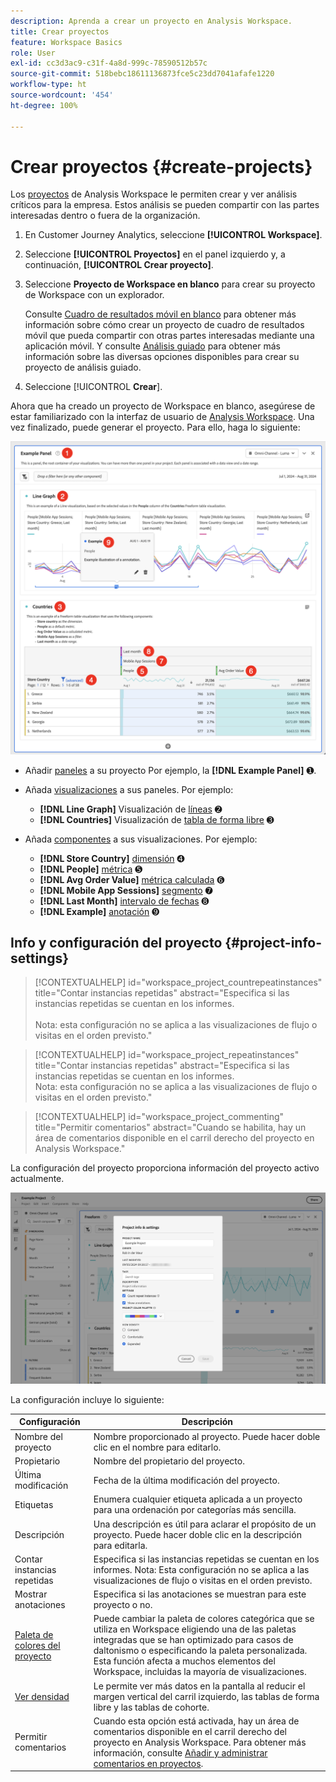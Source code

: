 ```yaml
---
description: Aprenda a crear un proyecto en Analysis Workspace.
title: Crear proyectos
feature: Workspace Basics
role: User
exl-id: cc3d3ac9-c31f-4a8d-999c-78590512b57c
source-git-commit: 518bebc18611136873fce5c23dd7041afafe1220
workflow-type: ht
source-wordcount: '454'
ht-degree: 100%

---
```


# Crear proyectos {#create-projects}


Los [proyectos](/help/analysis-workspace/build-workspace-project/freeform-overview.md) de Analysis Workspace le permiten crear y ver análisis críticos para la empresa.  Estos análisis se pueden compartir con las partes interesadas dentro o fuera de la organización.

1. En Customer Journey Analytics, seleccione **[!UICONTROL Workspace]**.

1. Seleccione **[!UICONTROL Proyectos]** en el panel izquierdo y, a continuación, **[!UICONTROL Crear proyecto]**.

1. Seleccione **Proyecto de Workspace en blanco** para crear su proyecto de Workspace con un explorador.

   Consulte [Cuadro de resultados móvil en blanco](/help/mobile-app/curator.md) para obtener más información sobre cómo crear un proyecto de cuadro de resultados móvil que pueda compartir con otras partes interesadas mediante una aplicación móvil. Y consulte [Análisis guiado](/help/guided-analysis/overview.md) para obtener más información sobre las diversas opciones disponibles para crear su proyecto de análisis guiado.

1. Seleccione [!UICONTROL **Crear**].


Ahora que ha creado un proyecto de Workspace en blanco, asegúrese de estar familiarizado con la interfaz de usuario de [Analysis Workspace](/help/analysis-workspace/home.md). Una vez finalizado, puede generar el proyecto. Para ello, haga lo siguiente:

![Proyecto de ejemplo](assets/example-project.png)

* Añadir [paneles](/help/analysis-workspace/c-panels/panels.md) a su proyecto Por ejemplo, la **[!DNL Example Panel]** ➊.

* Añada [visualizaciones](/help/analysis-workspace/visualizations/freeform-analysis-visualizations.md) a sus paneles. Por ejemplo:
   * **[!DNL Line Graph]** Visualización de [líneas](/help/analysis-workspace/visualizations/line.md) ➋
   * **[!DNL Countries]** Visualización de [tabla de forma libre](/help/analysis-workspace/visualizations/freeform-table/freeform-table.md) ➌
* Añada [componentes](/help/components/overview.md) a sus visualizaciones. Por ejemplo:
   * **[!DNL Store Country]** [dimensión](/help/components/dimensions/overview.md) ➍
   * **[!DNL People]** [métrica](/help/components/apply-create-metrics.md) ➎
   * **[!DNL Avg Order Value]** [métrica calculada](/help/components/calc-metrics/calc-metr-overview.md) ➏
   * **[!DNL Mobile App Sessions]** [segmento](/help/components/segments/seg-overview.md) ➐
   * **[!DNL Last Month]** [intervalo de fechas](/help/components/date-ranges/overview.md) ➑
   * **[!DNL Example]** [anotación](/help/components/annotations/overview.md) ➒


## Info y configuración del proyecto {#project-info-settings}

>[!CONTEXTUALHELP]
>id="workspace_project_countrepeatinstances"
>title="Contar instancias repetidas"
>abstract="Especifica si las instancias repetidas se cuentan en los informes.<br/><br/>Nota: esta configuración no se aplica a las visualizaciones de flujo o visitas en el orden previsto."

>[!CONTEXTUALHELP]
>id="workspace_project_repeatinstances"
>title="Contar instancias repetidas"
>abstract="Especifica si las instancias repetidas se cuentan en los informes.<br/>Nota: esta configuración no se aplica a las visualizaciones de flujo o visitas en el orden previsto."


>[!CONTEXTUALHELP]
>id="workspace_project_commenting"
>title="Permitir comentarios"
>abstract="Cuando se habilita, hay un área de comentarios disponible en el carril derecho del proyecto en Analysis Workspace."


La configuración del proyecto proporciona información del proyecto activo actualmente.

![La ventana Información y configuración del proyecto.](./assets/projectinfo.png)

La configuración incluye lo siguiente:

| Configuración | Descripción |
|---|---|
| Nombre del proyecto | Nombre proporcionado al proyecto. Puede hacer doble clic en el nombre para editarlo. |
| Propietario | Nombre del propietario del proyecto. |
| Última modificación | Fecha de la última modificación del proyecto. |
| Etiquetas | Enumera cualquier etiqueta aplicada a un proyecto para una ordenación por categorías más sencilla. |
| Descripción | Una descripción es útil para aclarar el propósito de un proyecto. Puede hacer doble clic en la descripción para editarla. |
| Contar instancias repetidas | Especifica si las instancias repetidas se cuentan en los informes. Nota: Esta configuración no se aplica a las visualizaciones de flujo o visitas en el orden previsto. |
| Mostrar anotaciones | Especifica si las anotaciones se muestran para este proyecto o no. |
| [Paleta de colores del proyecto](/help/analysis-workspace/build-workspace-project/color-palettes.md) | Puede cambiar la paleta de colores categórica que se utiliza en Workspace eligiendo una de las paletas integradas que se han optimizado para casos de daltonismo o especificando la paleta personalizada. Esta función afecta a muchos elementos del Workspace, incluidas la mayoría de visualizaciones. |
| [Ver densidad](/help/analysis-workspace/build-workspace-project/view-density.md) | Le permite ver más datos en la pantalla al reducir el margen vertical del carril izquierdo, las tablas de forma libre y las tablas de cohorte. |
| Permitir comentarios | Cuando esta opción está activada, hay un área de comentarios disponible en el carril derecho del proyecto en Analysis Workspace. Para obtener más información, consulte [Añadir y administrar comentarios en proyectos](/help/analysis-workspace/build-workspace-project/comment-projects.md). |



